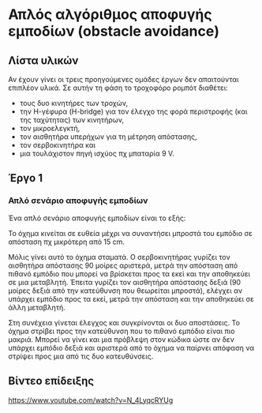 # Απλός αλγόριθμος αποφυγής εμποδίων (obstacle avoidance)

## Λίστα υλικών
Αν έχουν γίνει οι τρεις προηγούμενες ομάδες έργων δεν απαιτούνται επιπλέον υλικά. Σε αυτήν τη φάση το τροχοφόρο ρομπότ διαθέτει:
* τους δυο κινητήρες των τροχών, 
* την Η-γέφυρα (H-bridge) για τον έλεγχο της φορά περιστροφής (και της ταχύτητας) των κινητήρων, 
* τον μικροελεγκτή, 
* τον αισθητήρα υπερήχων για τη μέτρηση απόστασης, 
* τον σερβοκινητήρα και 
* μια τουλάχιστον πηγή ισχύος πχ μπαταρία 9 V.

## Έργο 1

### Απλό σενάριο αποφυγής εμποδίων

Ένα απλό σενάριο αποφυγής εμποδίων είναι το εξής:

Το όχημα κινείται σε ευθεία μέχρι να συναντήσει μπροστά του εμπόδιο σε απόσταση πχ μικρότερη από 15 cm.

Μόλις γίνει αυτό το όχημα σταματά. Ο σερβοκινητήρας γυρίζει τον αισθητήρα απόστασης 90 μοίρες αριστερά, μετρά την απόσταση από πιθανό εμπόδιο που μπορεί να βρίσκεται προς τα εκεί και την αποθηκεύει σε μια μεταβλητή. Έπειτα γυρίζει τον αισθητήρα απόστασης δεξιά (90 μοίρες δεξιά από την κατεύθυνση που θεωρείται μπροστά), ελέγχει αν υπάρχει εμπόδιο προς τα εκεί, μετρά την απόσταση και την αποθηκεύει σε άλλη μεταβλητή.

Στη συνέχεια γίνεται έλεγχος και συγκρίνονται οι δυο αποστάσεις. Το όχημα στρίβει προς την κατεύθυνση που το πιθανό εμπόδιο είναι πιο μακριά. Μπορεί να γίνει και μια πρόβλεψη στον κώδικα ώστε αν δεν υπάρχει εμπόδιο δεξιά και αριστερά από το όχημα να παίρνει απόφαση να στρίψει προς μια από τις δυο κατευθύνσεις.

## Βίντεο επίδειξης


https://www.youtube.com/watch?v=N_4LyqcRYUg 


